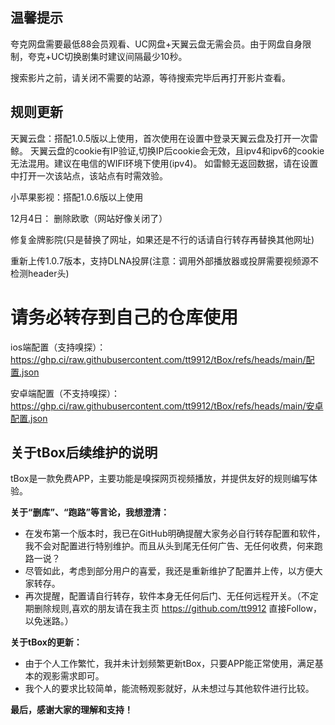 ## 温馨提示
夸克网盘需要最低88会员观看、UC网盘+天翼云盘无需会员。由于网盘自身限制，夸克+UC切换剧集时建议间隔最少10秒。

搜索影片之前，请关闭不需要的站源，等待搜索完毕后再打开影片查看。

## 规则更新

天翼云盘：搭配1.0.5版以上使用，首次使用在设置中登录天翼云盘及打开一次雷鲸。
天翼云盘的cookie有IP验证,切换IP后cookie会无效，且ipv4和ipv6的cookie无法混用。建议在电信的WIFI环境下使用(ipv4)。
如雷鲸无返回数据，请在设置中打开一次该站点，该站点有时需效验。

小苹果影视：搭配1.0.6版以上使用

12月4日：
删除欧歌（网站好像关闭了）

修复金牌影院(只是替换了网址，如果还是不行的话请自行转存再替换其他网址)

重新上传1.0.7版本，支持DLNA投屏(注意：调用外部播放器或投屏需要视频源不检测header头)


# 请务必转存到自己的仓库使用
ios端配置（支持嗅探）：https://ghp.ci/raw.githubusercontent.com/tt9912/tBox/refs/heads/main/配置.json

安卓端配置（不支持嗅探）：https://ghp.ci/raw.githubusercontent.com/tt9912/tBox/refs/heads/main/安卓配置.json
## 关于tBox后续维护的说明

tBox是一款免费APP，主要功能是嗅探网页视频播放，并提供友好的规则编写体验。

**关于“删库”、“跑路”等言论，我想澄清：**

* 在发布第一个版本时，我已在GitHub明确提醒大家务必自行转存配置和软件，我不会对配置进行特别维护。而且从头到尾无任何广告、无任何收费，何来跑路一说？
* 尽管如此，考虑到部分用户的喜爱，我还是重新维护了配置并上传，以方便大家转存。
* 再次提醒，配置请自行转存，软件本身无任何后门、无任何远程开关。（不定期删除规则,喜欢的朋友请在我主页 https://github.com/tt9912 直接Follow，以免迷路。）

**关于tBox的更新：**

* 由于个人工作繁忙，我并未计划频繁更新tBox，只要APP能正常使用，满足基本的观影需求即可。
* 我个人的要求比较简单，能流畅观影就好，从未想过与其他软件进行比较。

**最后，感谢大家的理解和支持！** 
